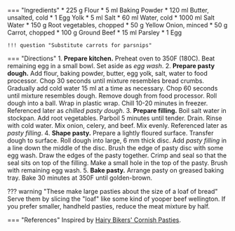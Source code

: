 === "Ingredients"
    * 225 g Flour
    * 5 ml Baking Powder
    * 120 ml Butter, unsalted, cold
    * 1 Egg Yolk
    * 5 ml Salt
    * 60 ml Water, cold
    * 1000 ml Salt Water
    * 150 g Root vegetables, chopped
    * 50 g Yellow Onion, minced
    * 50 g Carrot, chopped
    * 100 g Ground Beef
    * 15 ml Parsley
    * 1 Egg

    !!! question "Substitute carrots for parsnips"

=== "Directions"
    1. **Prepare kitchen.** Preheat oven to 350F (180C). Beat remaining egg in a small bowl. Set aside as *egg wash*.
    2. **Prepare pasty dough.** Add flour, baking powder, butter, egg yolk, salt, water to food processor. Chop 30 seconds until mixture resembles bread crumbs. Gradually add cold water 15 ml at a time as necessary. Chop 60 seconds until mixture resembles dough. Remove dough from food processor. Roll dough into a ball. Wrap in plastic wrap. Chill 10-20 minutes in freezer. Referenced later as *chilled pasty dough*.
    3. **Prepare filling.** Boil salt water in stockpan. Add root vegetables. Parboil 5 minutes until tender. Drain. Rinse with cold water. Mix onion, celery, and beef. Mix evenly. Referenced later as *pasty filling*.
    4. **Shape pasty.** Prepare a lightly floured surface. Transfer dough to surface. Roll dough into large, 6 mm thick disc. Add *pasty filling* in a line down the middle of the disc. Brush the edge of pasty disc with some egg wash. Draw the edges of the pasty together. Crimp and seal so that the seal sits on top of the filling. Make a small hole in the top of the pasty. Brush with remaining egg wash.
    5. **Bake pasty.** Arrange pasty on greased baking tray. Bake 30 minutes at 350F until golden-brown.

??? warning "These make large pasties about the size of a loaf of bread"
    Serve them by slicing the "loaf" like some kind of yooper beef wellington. If you prefer smaller, handheld pasties, reduce the meat mixture by half.

=== "References"
    Inspired by [Hairy Bikers' Cornish Pasties](https://www.hairybikers.com/recipes/view/cornish-pasty).
